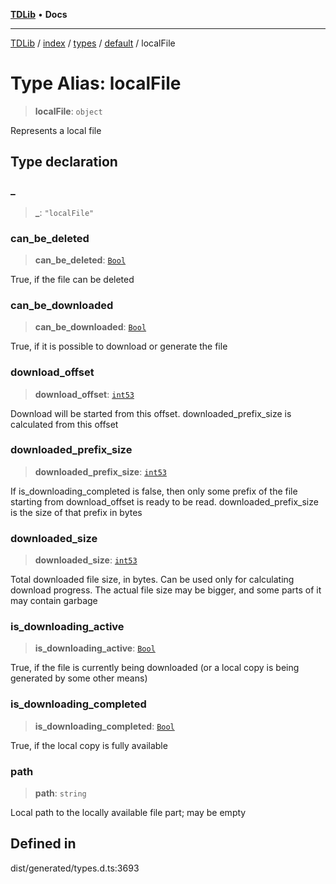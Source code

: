 [**TDLib**](../../../../../../README.md) • **Docs**

***

[TDLib](../../../../../../modules.md) / [index](../../../../../README.md) / [types](../../../README.md) / [default](../README.md) / localFile

# Type Alias: localFile

> **localFile**: `object`

Represents a local file

## Type declaration

### \_

> **\_**: `"localFile"`

### can\_be\_deleted

> **can\_be\_deleted**: [`Bool`](Bool.md)

True, if the file can be deleted

### can\_be\_downloaded

> **can\_be\_downloaded**: [`Bool`](Bool.md)

True, if it is possible to download or generate the file

### download\_offset

> **download\_offset**: [`int53`](int53.md)

Download will be started from this offset. downloaded_prefix_size is calculated from this offset

### downloaded\_prefix\_size

> **downloaded\_prefix\_size**: [`int53`](int53.md)

If is_downloading_completed is false, then only some prefix of the file starting from download_offset is ready to be read. downloaded_prefix_size is the size of that prefix in bytes

### downloaded\_size

> **downloaded\_size**: [`int53`](int53.md)

Total downloaded file size, in bytes. Can be used only for calculating download progress. The actual file size may be bigger, and some parts of it may contain garbage

### is\_downloading\_active

> **is\_downloading\_active**: [`Bool`](Bool.md)

True, if the file is currently being downloaded (or a local copy is being generated by some other means)

### is\_downloading\_completed

> **is\_downloading\_completed**: [`Bool`](Bool.md)

True, if the local copy is fully available

### path

> **path**: `string`

Local path to the locally available file part; may be empty

## Defined in

dist/generated/types.d.ts:3693

